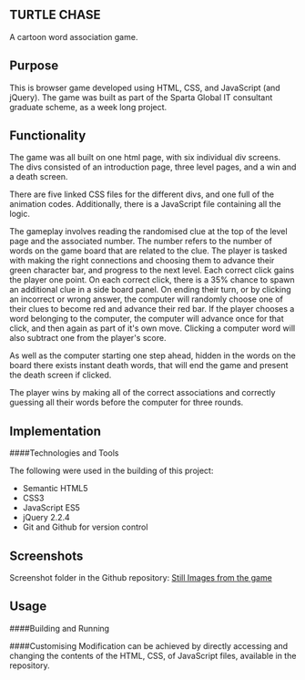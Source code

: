 ## TURTLE CHASE  

A cartoon word association game.

## Purpose  

This is browser game developed using HTML, CSS, and JavaScript (and jQuery). The game was built as part of the Sparta Global IT consultant graduate scheme, as a week long project.  

## Functionality  

The game was all built on one html page, with six individual div screens. The divs consisted of an introduction page, three level pages, and a win and a death screen. 

There are five linked CSS files for the different divs, and one full of the animation codes. Additionally, there is a JavaScript file containing all the logic.

The gameplay involves reading the randomised clue at the top of the level page and the associated number. The number refers to the number of words on the game board that are related to the clue. The player is tasked with making the right connections and choosing them to advance their green character bar, and progress to the next level. Each correct click gains the player one point. On each correct click, there is a 35% chance to spawn an additional clue in a side board panel. On ending their turn, or by clicking an incorrect or wrong answer, the computer will randomly choose one of their clues to become red and advance their red bar. If the player chooses a word belonging to the computer, the computer will advance once for that click, and then again as part of it's own move. Clicking a computer word will also subtract one from the player's score.  

As well as the computer starting one step ahead, hidden in the words on the board there exists instant death words, that will end the game and present the death screen if clicked.  

The player wins by making all of the correct associations and correctly guessing all their words before the computer for three rounds. 

## Implementation  

####Technologies and Tools

The following were used in the building of this project:

* Semantic HTML5
* CSS3
* JavaScript ES5
* jQuery 2.2.4
* Git and Github for version control

## Screenshots 

Screenshot folder in the Github repository: 
[Still Images from the game](link)

## Usage
####Building and Running

####Customising 
Modification can be achieved by directly accessing and changing the contents of the HTML, CSS, of JavaScript files, available in the repository.